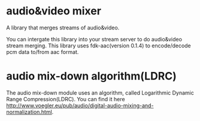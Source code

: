 # audio&video mixer
A library that merges streams of audio&amp;video.

You can intergate this library into your stream server to do audio&video stream merging.
This library uses fdk-aac(version 0.1.4) to encode/decode pcm data to/from aac format.

# audio mix-down algorithm(LDRC)
The audio mix-down module uses an algorithm, called Logarithmic Dynamic Range Compression(LDRC). You can find it here  http://www.voegler.eu/pub/audio/digital-audio-mixing-and-normalization.html.



